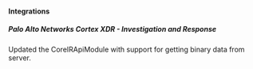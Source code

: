
#### Integrations

##### Palo Alto Networks Cortex XDR - Investigation and Response

Updated the CoreIRApiModule with support for getting binary data from server.
